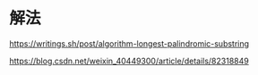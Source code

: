 # 解法


https://writings.sh/post/algorithm-longest-palindromic-substring

https://blog.csdn.net/weixin_40449300/article/details/82318849